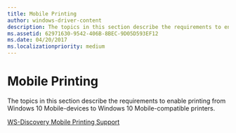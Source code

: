 ```yaml
---
title: Mobile Printing
author: windows-driver-content
description: The topics in this section describe the requirements to enable printing from Windows 10 Mobile-devices to Windows 10 Mobile-compatible printers.
ms.assetid: 62971630-9542-406B-8BEC-9D05D593EF12
ms.date: 04/20/2017
ms.localizationpriority: medium
---
```


# Mobile Printing


The topics in this section describe the requirements to enable printing from Windows 10 Mobile-devices to Windows 10 Mobile-compatible printers.

[WS-Discovery Mobile Printing Support](ws-discovery-mobile-printing-support.md)

 

 





